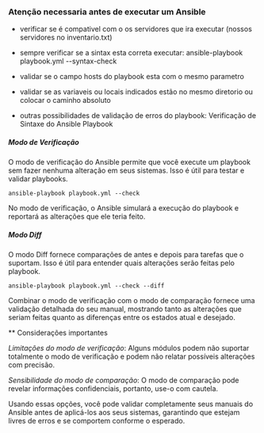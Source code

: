 ### Atenção necessaria antes de executar um Ansible

- verificar se é compativel com o os servidores que ira executar (nossos servidores no inventario.txt)
- sempre verificar se a sintax esta correta
  executar: ansible-playbook playbook.yml --syntax-check
- validar se o campo hosts do playbook esta com o mesmo parametro
- validar se as variaveis ou locais indicados estão no mesmo diretorio ou colocar o caminho absoluto



- outras possibilidades de validação de erros do playbook:
  Verificação de Sintaxe do Ansible Playbook

##### Modo de Verificação

O modo de verificação do Ansible permite que você execute um playbook sem fazer nenhuma alteração em seus sistemas. Isso é útil para testar e validar playbooks.

    ansible-playbook playbook.yml --check

No modo de verificação, o Ansible simulará a execução do playbook e reportará as alterações que ele teria feito.

##### Modo Diff

O modo Diff fornece comparações de antes e depois para tarefas que o suportam. Isso é útil para entender quais alterações serão feitas pelo playbook.

    ansible-playbook playbook.yml --check --diff

Combinar o modo de verificação com o modo de comparação fornece uma validação detalhada do seu manual, mostrando tanto as alterações que seriam feitas quanto as diferenças entre os estados atual e desejado.


** Considerações importantes

*Limitações do modo de verificação*: Alguns módulos podem não suportar totalmente o modo de verificação e podem não relatar possíveis alterações com precisão.

*Sensibilidade do modo de comparação*: O modo de comparação pode revelar informações confidenciais, portanto, use-o com cautela.

Usando essas opções, você pode validar completamente seus manuais do Ansible antes de aplicá-los aos seus sistemas, garantindo que estejam livres de erros e se comportem conforme o esperado.


  
